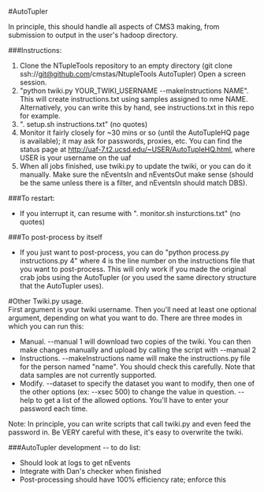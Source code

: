 #AutoTupler

In principle, this should handle all aspects of CMS3 making, from submission to output in the user's hadoop directory.

###Instructions:
  1. Clone the NTupleTools repository to an empty directory (git clone ssh://git@github.com/cmstas/NtupleTools AutoTupler)  Open a screen session. 
  2. "python twiki.py YOUR_TWIKI_USERNAME --makeInstructions NAME".  This will create instructions.txt using samples assigned to nme NAME.  Alternatively, you can write this by hand, see instructions.txt in this repo for example.
  3. ". setup.sh instructions.txt" (no quotes)
  4. Monitor it fairly closely for ~30 mins or so (until the AutoTupleHQ page is available); it may ask for passwords, proxies, etc.  You can find the status page at http://uaf-7.t2.ucsd.edu/~USER/AutoTupleHQ.html, where USER is your username on the uaf
  5. When all jobs finished, use twiki.py to update the twiki, or you can do it manually.  Make sure the nEventsIn and nEventsOut make sense (should be the same unless there is a filter, and nEventsIn should match DBS).  

###To restart:
  - If you interrupt it, can resume with ". monitor.sh insturctions.txt" (no quotes)

###To post-process by itself
  - If you just want to post-process, you can do "python process.py instructions.py 4" where 4 is the line number on the instructions file that you want to post-process.  This will only work if you made the original crab jobs using the AutoTupler (or you used the same directory structure that the AutoTupler uses).  

#Other Twiki.py usage.  
First argument is your twiki username.  Then you'll need at least one optional argument, depending on what you want to do.  There are three modes in which you can run this:
  - Manual.  --manual 1 will download two copies of the twiki.  You can then make changes manually and upload by calling the script with --manual 2
  - Instructions.  --makeInstructions name will make the instructions.py file for the person named "name".  You should check this carefully.  Note that data samples are not currently supported.  
  - Modify.  --dataset to specify the dataset you want to modify, then one of the other options (ex: --xsec 500) to change the value in question.  --help to get a list of the allowed options.  You'll have to enter your password each time.  

Note: In principle, you can write scripts that call twiki.py and even feed the password in.  Be VERY careful with these, it's easy to overwrite the twiki.  

###AutoTupler development -- to do list:
  - Should look at logs to get nEvents
  - Integrate with Dan's checker when finished
  - Post-processing should have 100% efficiency rate; enforce this
